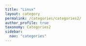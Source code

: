 ```yaml
---
title: "Linux"
layout: category
permalink: /categories/categories2/
author_profile: true
taxonomy: Categories2
sidebar:
  nav: "categories"
---
```

